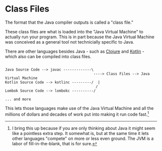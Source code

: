 # Class Files

The format that the Java compiler outputs is called a "class file."

These class files are what is loaded into the "Java Virtual Machine" to actually run your program. This is
in part because the Java Virtual Machine was conceived as a general tool not technicially specific to Java.

There are other languages besides Java - such as [Clojure](https://clojure.org/) and [Kotlin](https://kotlinlang.org/) - which
also can be compiled into class files. 

```text

Java Source Code --> javac -------------\
                                         ----> Class Files --> Java Virtual Machine
Kotlin Source Code --> kotlinc ---------/  |
                                          /
Lombok Source Code --> lombokc ----------/

... and more
```

This lets those languages make use of the Java Virtual Machine and all the millions
of dollars and decades of work put into making it run code fast.[^bringup]

[^bringup]: I bring this up because if you are only thinking about Java it might seem like a
pointless extra step. It somewhat is, but at the same time it lets other languages "compete"
on more or less even ground. The JVM is a labor of fill-in-the-blank, that is for sure.